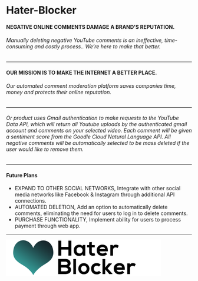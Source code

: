 # Hater-Blocker

#### NEGATIVE ONLINE COMMENTS DAMAGE A BRAND’S REPUTATION. 
###### Manually deleting negative YouTube comments is an ineffective, time-consuming and costly process.. We’re here to make that better.
---
#### OUR MISSION IS TO MAKE THE INTERNET A BETTER PLACE.
###### Our automated comment moderation platform saves companies time, money and protects their online reputation.
---
###### Or product uses Gmail authentication to make requests to the YouTube Data API, which will return all Youtube uploads by the authenticated gmail account and comments on your selected video. Each comment will be given a sentiment score from the Goodle Cloud Natural Language API. All negative comments will be automatically selected to be mass deleted if the user would like to remove them. 

---
#### Future Plans
* EXPAND TO OTHER SOCIAL NETWORKS,  Integrate with other social media networks like Facebook & Instagram through additional API connections.
* AUTOMATED DELETION, Add an option to automatically delete comments, eliminating the need for users to log in to delete comments.
* PURCHASE FUNCTIONALITY, Implement ability for users to process payment through web app.
---

![logo](/assets/images/logo-image.png?raw=true)
